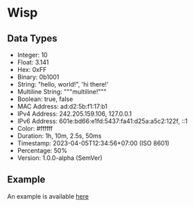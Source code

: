 # Wisp

## Data Types
- Integer: 10
- Float: 3.141
- Hex: 0xFF
- Binary: 0b1001
- String: "hello, world!", 'hi there!'
- Multiline String: """multiline!"""
- Boolean: true, false
- MAC Address: ad:d2:5b:f1:17:b1
- IPv4 Address: 242.205.159.106, 127.0.0.1
- IPv6 Address: 601e:bd66:e1fd:5437:fa41:d25a:a5c2:122f, ::1
- Color: #ffffff
- Duration: 1h, 10m, 2.5s, 50ms
- Timestamp: 2023-04-05T12:34:56+07:00 (ISO 8601)
- Percentage: 50%
- Version: 1.0.0-alpha (SemVer)

## Example
An example is available [here](./src/test/resources/examples/example_configuration.wisp)